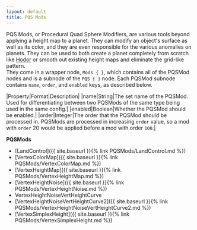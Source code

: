 ```yaml
---
layout: default
title: PQS Mods
---
```


PQS Mods, or Procedural Quad Sphere Modifiers, are various tools beyond applying a height map to a planet. They can modify an object's surface as well as its color, and they are even responsible for the various anomalies on planets. They can be used to both create a planet completely from scratch like [Hodor](https://github.com/Kopernicus/KopernicusExamples/blob/master/KopernicusExamples/Creating%20New%20Bodies/ProceduralBody/Hodor.cfg) or smooth out existing height maps and eliminate the grid-like pattern.  
They come in a wrapper node, `Mods { }`, which contains all of the PQSMod nodes and is a subnode of the `PQS { }` node.
Each PQSMod subnode contains `name`, `order`, and `enabled` keys, as described below.

|Property|Format|Description|
|name|String|The set name of the PQSMod. Used for differentiating between two PQSMods of the same type being used in the same config.|
|enabled|Boolean|Whether the PQSMod should be enabled.|
|order|Integer|The order that the PQSMod should be processed in. PQSMods are processed in increasing `order` value, so a mod with `order` 20 would be applied before a mod with order `100`.|

**PQSMods**
+ [LandControl]({{ site.baseurl }}{% link PQSMods/LandControl.md %})
+ [VertexColorMap]({{ site.baseurl }}{% link PQSMods/VertexColorMap.md %})
+ [VertexHeightMap]({{ site.baseurl }}{% link PQSMods/VertexHeightMap.md %})
+ [VertexHeightNoise]({{ site.baseurl }}{% link PQSMods/VertexHeightNoise.md %})
+ VertexHeightNoiseVertHeightCurve
+ [VertexHeightNoiseVertHeightCurve2]({{ site.baseurl }}{% link PQSMods/VertexHeightNoiseVertHeightCurve2.md %})
+ [VertexSimplexHeight]({{ site.baseurl }}{% link PQSMods/VertexSimplexHeight.md %})
